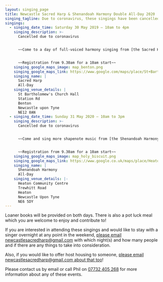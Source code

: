 ```yaml
---
layout: singing_page
title: Newcastle Sacred Harp & Shenandoah Harmony Double All-Day 2020
singing_tagline: Due to coronavirus, these singings have been cancelled
singings:
  - singing_date_time: Saturday 30 May 2019 – 10am to 4pm
    singing_description: >-
      Cancelled due to coronavirus


      ~~Come to a day of full-voiced harmony singing from [the Sacred Harp](http://originalsacredharp.com)!~~


      ~~Registration from 9.30am for a 10am start~~
    singing_google_maps_image: map_benton.png
    singing_google_maps_link: https://www.google.com/maps/place/St+Bartholomew+Church+C+Of+E/@55.0160436,-1.5709061,17z/data=!4m5!3m4!1s0x487e71a0ae5804c9:0x4dde334a50fb75b6!8m2!3d55.0160436!4d-1.5687174?hl=en
    singing_name: |
      Sacred Harp
      All-Day
    singing_venue_details: |
      St Bartholomew's Church Hall
      Station Rd
      Benton
      Newcastle upon Tyne
      NE12 8AN
  - singing_date_time: Sunday 31 May 2020 – 10am to 3pm
    singing_description: >-
      Cancelled due to coronavirus


      ~~Come and sing more shapenote music from [the Shenandoah Harmony](http://www.shenandoahharmony.com)!~~


      ~~Registration from 9.30am for a 10am start~~
    singing_google_maps_image: map_holy_biscuit.png
    singing_google_maps_link: https://www.google.co.uk/maps/place/Heaton+Community+Centre/@54.9877778,-1.5757998,17z/data=!3m1!4b1!4m5!3m4!1s0x487e70fbb9a9e23f:0x87c995f6ca408997!8m2!3d54.9877778!4d-1.5736111?hl=en
    singing_name: |
      Shenandoah Harmony
      All-Day
    singing_venue_details: |-
      Heaton Community Centre
      Trewhitt Road
      Heaton
      Newcastle Upon Tyne
      NE6 5DY
---
```

Loaner books will be provided on both days. There is also a pot luck meal which you are welcome to enjoy and contribute to!

If you are interested in attending these singings and would like to stay with a singer overnight at any point in the weekend, [please email newcastlesacredharp@gmail.com](mailto:newcastlesacredharp@gmail.com) with which night(s) and how many people and if there are any things to take into consideration.

Also, if you would like to offer host housing to someone, [please email newcastlesacredharp@gmail.com about that too](mailto:newcastlesacredharp@gmail.com)!

 Please contact us by email or call Phil on [07732 405 268](tel:+447732405268) for more information about any of these events.
